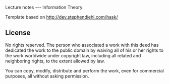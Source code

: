 
Lecture notes --- Information Theory

Template based on http://dev.stephendiehl.com/hask/

License
-------
No rights reserved. The person who associated a work with this deed has dedicated the work to the public
domain by waiving all of his or her rights to the work worldwide under copyright law, including all related
and neighboring rights, to the extent allowed by law.

You can copy, modify, distribute and perform the work, even for commercial purposes, all without asking
permission.
